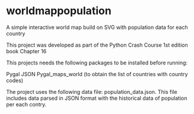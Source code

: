 # worldmappopulation
A simple interactive world map build on SVG with population data for each country

This project was developed as part of the Python Crash Course 1st edition book Chapter 16

This projects needs the following packages to be installed before running:

Pygal
JSON
Pygal_maps_world (to obtain the list of countries with country codes)

The project uses the following data file: population_data.json. This file includes data parsed in JSON format with the historical data of population per each contry.

